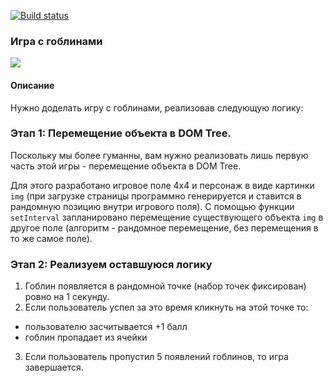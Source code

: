[![Build status](https://ci.appveyor.com/api/projects/status/8opamrdcp34821qp?svg=true)](https://ci.appveyor.com/project/AleksandraIvanova90/playing-with-goblins)

### Игра с гоблинами

![](https://github.com/netology-code/ahj-homeworks/blob/video/events/pic/GracefulMiniatureBustard-small.gif)


#### Описание

Нужно доделать игру с гоблинами, реализовав следующую логику:

### Этап 1: Перемещение объекта в DOM Tree.

Поскольку мы более гуманны, вам нужно реализовать лишь первую часть этой игры - перемещение объекта в DOM Tree.

Для этого разработано игровое поле 4x4 и персонаж в виде картинки `img` (при загрузке страницы программно генерируется и ставится в рандомную позицию внутри игрового поля). С помощью функции `setInterval` запланировано перемещение существующего объекта `img` в другое поле (алгоритм - рандомное перемещение, без перемещения в то же самое поле).

### Этап 2: Реализуем оставшуюся логику

1. Гоблин появляется в рандомной точке (набор точек фиксирован) ровно на 1 секунду.
2. Если пользователь успел за это время кликнуть на этой точке то:
* пользователю засчитывается +1 балл
* гоблин пропадает из ячейки
3. Если пользователь пропустил 5 появлений гоблинов, то игра завершается.